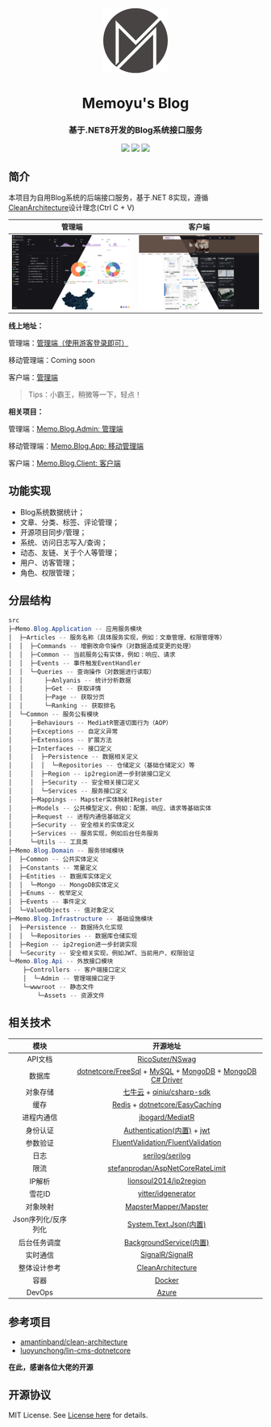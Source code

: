 <div align="center"  style="margin-bottom: 40px">
 <img src="https://raw.githubusercontent.com/Memoyu/Memoyu/main/logo.png" alt="memoyu" width="128" />
</div>
<h1 align="center">Memoyu's Blog</h1>
<div align="center">
 <h3>基于.NET8开发的Blog系统接口服务</h3>
 <a href="https://dotnet.microsoft.com/zh-cn/download"><img src="https://img.shields.io/badge/.net8.0.0-3963bc.svg"/></a>
 <a href="LICENSE"><img src="https://img.shields.io/badge/license-MIT-3963bc.svg"/></a>
 <a href="https://github.com/Memoyu"><img src="https://img.shields.io/badge/developer-memoyu-blue"/></a>
</div>


## 简介

本项目为自用Blog系统的后端接口服务，基于.NET 8实现，遵循[CleanArchitecture](https://github.com/amantinband/clean-architecture)设计理念(Ctrl C + V)

| 管理端 | 客户端 |
| :------------------------------: | :-------------------------------: |
| ![预览](https://raw.githubusercontent.com/Memoyu/Memo.Blog.Admin/main/docs/images/admin-ld.png) | ![预览](https://raw.githubusercontent.com/Memoyu/Memo.Blog.Client/main/docs/images/client-ld.png) |

**线上地址：**

管理端：<a href="http://blog.admin.memoyu.com/" target="_blank">管理端（使用游客登录即可）</a>

移动管理端：Coming soon

客户端：<a href="http://blog.memoyu.com/" target="_blank">管理端</a>

> Tips：小霸王，稍微等一下，轻点！



**相关项目：**

管理端：[Memo.Blog.Admin: 管理端 ](https://github.com/Memoyu/Memo.Blog.Admin)

移动管理端：[Memo.Blog.App: 移动管理端](https://github.com/Memoyu/Memo.Blog.App)

客户端：[Memo.Blog.Client: 客户端](https://github.com/Memoyu/Memo.Blog.Client)



## 功能实现

- Blog系统数据统计；
- 文章、分类、标签、评论管理；
- 开源项目同步/管理；
- 系统、访问日志写入/查询；
- 动态、友链、关于个人等管理；
- 用户、访客管理；
- 角色、权限管理；



## 分层结构
```powershell
src
├─Memo.Blog.Application -- 应用服务模块
│  ├─Articles -- 服务名称（具体服务实现，例如：文章管理、权限管理等）
│  │  ├─Commands -- 增删改命令操作（对数据造成变更的处理）
│  │  ├─Common -- 当前服务公有实体，例如：响应、请求
│  │  ├─Events -- 事件触发EventHandler
│  │  └─Queries -- 查询操作（对数据进行读取）
│  │      ├─Anlyanis -- 统计分析数据
│  │      ├─Get -- 获取详情
│  │      ├─Page -- 获取分页
│  │      └─Ranking -- 获取排名
│  └─Common -- 服务公有模块
│     ├─Behaviours -- MediatR管道切面行为（AOP）
│     ├─Exceptions -- 自定义异常
│     ├─Extensions -- 扩展方法
│     ├─Interfaces -- 接口定义
│     │  ├─Persistence -- 数据相关定义
│     │  │  └─Repositories -- 仓储定义（基础仓储定义）等
│     │  ├─Region -- ip2region进一步封装接口定义
│     │  ├─Security -- 安全相关接口定义
│     │  └─Services -- 服务接口定义
│     ├─Mappings -- Mapster实体映射IRegister
│     ├─Models -- 公共模型定义，例如：配置、响应、请求等基础实体
│     ├─Request -- 进程内通信基础定义
│     ├─Security -- 安全相关的实体定义
│     ├─Services -- 服务实现，例如后台任务服务
│     └─Utils -- 工具类
├─Memo.Blog.Domain -- 服务领域模块
│  ├─Common -- 公共实体定义
│  ├─Constants -- 常量定义
│  ├─Entities -- 数据库实体定义
│  │  └─Mongo -- MongoDB实体定义
│  ├─Enums -- 枚举定义
│  ├─Events -- 事件定义
│  └─ValueObjects -- 值对象定义
├─Memo.Blog.Infrastructure -- 基础设施模块
│  ├─Persistence -- 数据持久化实现
│  │  └─Repositories -- 数据库仓储实现
│  ├─Region -- ip2region进一步封装实现
│  └─Security -- 安全相关实现，例如JWT、当前用户、权限验证
└─Memo.Blog.Api -- 外放接口模块
    ├─Controllers -- 客户端接口定义
    │  └─Admin -- 管理端接口定于
    └─wwwroot -- 静态文件
        └─Assets -- 资源文件
```



## 相关技术
|                模块                 |                           开源地址                           |
| :---------------------------------: | :----------------------------------------------------------: |
|API文档|    [RicoSuter/NSwag](https://github.com/RicoSuter/NSwag)     |
|数据库| [dotnetcore/FreeSql](https://github.com/dotnetcore/FreeSql) + [MySQL](https://www.mysql.com/cn/) + [MongoDB](https://www.mongodb.com/) + [MongoDB C# Driver](https://www.mongodb.com/docs/drivers/csharp/current/) |
|对象存储|[七牛云](https://www.qiniu.com/) + [qiniu/csharp-sdk](https://github.com/qiniu/csharp-sdk)|
|缓存| [Redis](https://redis.io/) + [dotnetcore/EasyCaching](https://github.com/dotnetcore/EasyCaching) |
| 进程内通信 |[jbogard/MediatR](https://github.com/jbogard/MediatR)|
| 身份认证 |[Authentication(内置)](https://learn.microsoft.com/zh-cn/aspnet/core/security/authentication/?view=aspnetcore-8.0) + [jwt](https://jwt.io/)|
|参数验证|[FluentValidation/FluentValidation](https://github.com/FluentValidation/FluentValidation)     |
|日志|[serilog/serilog](https://github.com/serilog/serilog)     |
|限流| [stefanprodan/AspNetCoreRateLimit](https://github.com/stefanprodan/AspNetCoreRateLimit) |
|IP解析|[lionsoul2014/ip2region](https://github.com/lionsoul2014/ip2region/)|
|雪花ID|[yitter/idgenerator](https://github.com/yitter/idgenerator)|
|对象映射| [MapsterMapper/Mapster](https://github.com/MapsterMapper/Mapster) |
| Json序列化/反序列化 | [System.Text.Json(内置)](https://learn.microsoft.com/zh-cn/dotnet/api/system.text.json) |
|后台任务调度| [BackgroundService(内置)](https://learn.microsoft.com/zh-cn/dotnet/architecture/microservices/multi-container-microservice-net-applications/background-tasks-with-ihostedservice) |
|实时通信|[SignalR/SignalR](https://github.com/SignalR/SignalR)|
|整体设计参考| [CleanArchitecture](https://github.com/amantinband/clean-architecture) |
|容器| [Docker](https://www.docker.com/) |
|DevOps|[Azure](https://dev.azure.com/)|



## 参考项目

- [amantinband/clean-architecture](https://github.com/amantinband/clean-architecture)
- [luoyunchong/lin-cms-dotnetcore](https://github.com/luoyunchong/lin-cms-dotnetcore)

**在此，感谢各位大佬的开源**



## 开源协议

MIT License. See [License here](./LICENSE) for details.